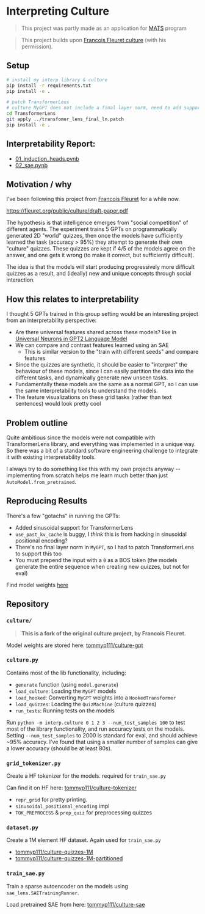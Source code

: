 # Interpreting Culture

> This project was partly made as an application for [MATS](https://www.matsprogram.org/) program

> This project builds upon [Francois Fleuret culture](https://fleuret.org/cgi-bin/gitweb/gitweb.cgi?p=culture.git;a=tree) (with his permission).

## Setup

```bash
# install my interp library & culture
pip install -r requirements.txt
pip install -e .

# patch TransformerLens
# culture MyGPT does not include a final layer norm, need to add support for this
cd TransformerLens
git apply ../transfomer_lens_final_ln.patch
pip install -e .
```

## Interpretability Report:

- [01_induction_heads.pynb](https://nbviewer.org/github/tom-pollak/interpretability-culture/blob/main/01_induction_heads.ipynb)
- [02_sae.pynb](https://nbviewer.org/github/tom-pollak/interpretability-culture/blob/main/02_sae.ipynb)


## Motivation / why

I've been following this project from [Francois Fleuret](https://x.com/francoisfleuret) for a while now.

https://fleuret.org/public/culture/draft-paper.pdf


The hypothesis is that intelligence emerges from "social competition" of different agents. The experiment trains 5 GPTs on programmatically generated 2D "world" quizzes, then once the models have sufficiently learned the task (accuracy > 95%) they attempt to generate their own "culture" quizzes. These quizzes are kept if 4/5 of the models agree on the answer, and one gets it wrong (to make it correct, but sufficiently difficult).

The idea is that the models will start producing progressively more difficult quizzes as a result, and (ideally) new and unique concepts through social interaction.

## How this relates to interpretability

I thought 5 GPTs trained in this group setting would be an interesting project from an interpretability perspective:

- Are there universal features shared across these models? like in [Universal Neurons in GPT2 Language Model](https://arxiv.org/abs/2401.12181)
- We can compare and contrast features learned using an SAE
    - This is similar version to the "train with different seeds" and compare features
- Since the quizzes are synthetic, it should be easier to "interpret" the behaviour of these models, since I can easily partition the data into the different tasks, and dynamically generate new unseen tasks.
- Fundamentally these models are the same as a normal GPT, so I can use the same interpretability tools to understand the models.
- The feature visualizations on these grid tasks (rather than text sentences) would look pretty cool


## Problem outline

Quite ambitious since the models were not compatible with TransformerLens library, and everything was implemented in a unique way. So there was a bit of a standard software engineering challenge to integrate it with existing interpretability tools.

I always try to do something like this with my own projects anyway -- implementing from scratch helps me learn much better than just `AutoModel.from_pretrained`.

## Reproducing Results

There's a few "gotachs" in running the GPTs:

- Added sinusoidal support for TransformerLens
- `use_past_kv_cache` is buggy, I _think_ this is from hacking in sinusoidal positional encoding?
- There's no final layer norm in `MyGPT`, so I had to patch TransformerLens to support this too
- You must prepend the input with a `0` as a BOS token (the models generate the entire sequence when creating new quizzes, but not for eval)

Find model weights [here](https://huggingface.co/collections/tommyp111/culture-66c3463dff3d3581db9eabd2)

## Repository

### `culture/`

> **This is a fork of the original culture project, by Francois Fleuret.**

Model weights are stored here: [tommyp111/culture-gpt](https://huggingface.co/tommyp111/culture-gpt)

### `culture.py`

Contains most of the lib functionality, including:

- `generate` function (using `model.generate`)
- `load_culture`: Loading the `MyGPT` models
- `load_hooked`: Converting `MyGPT` weights into a `HookedTransformer`
- `load_quizzes`: Loading the `QuizMachine` (culture quizzes)
- `run_tests`: Running tests on the models


Run `python -m interp.culture 0 1 2 3 --num_test_samples 100` to test most of the library functionality, and run accuracy tests on the models. Setting `--num_test_samples` to 2000 is standard for eval, and should achieve ~95% accuracy. I've found that using a smaller number of samples can give a lower accuracy (should be at least 80s).

### `grid_tokenizer.py`

Create a HF tokenizer for the models. required for `train_sae.py`

Can find it on HF here: [tommyp111/culture-tokenizer](https://huggingface.co/tommyp111/culture-tokenizer)

- `repr_grid` for pretty printing.
- `sinusoidal_positional_encoding` impl
- `TOK_PREPROCESS` & `prep_quiz` for preprocessing quizzes

### `dataset.py`

Create a 1M element HF dataset. Again used for `train_sae.py`

- [tommyp111/culture-quizzes-1M](https://huggingface.co/datasets/tommyp111/culture-puzzles-1M)
- [tommyp111/culture-quizzes-1M-partitioned](https://huggingface.co/datasets/tommyp111/culture-puzzles-1M-partitioned)


### `train_sae.py`

Train a sparse autoencoder on the models using `sae_lens.SAETrainingRunner`.

Load pretrained SAE from here: [tommyp111/culture-sae](https://huggingface.co/tommyp111/culture-sae)
